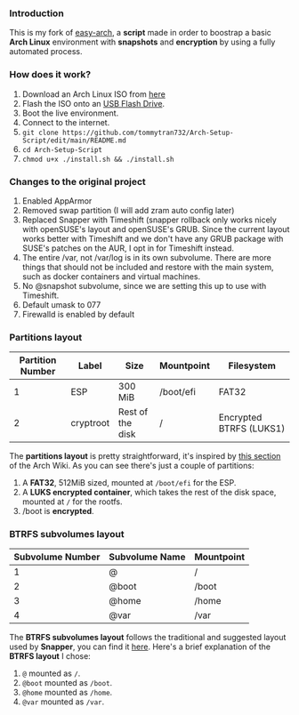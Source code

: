 ### Introduction
This is my fork of [easy-arch](https://github.com/classy-giraffe/easy-arch), a **script** made in order to boostrap a basic **Arch Linux** environment with **snapshots** and **encryption** by using a fully automated process.

### How does it work?
1. Download an Arch Linux ISO from [here](https://archlinux.org/download/)
2. Flash the ISO onto an [USB Flash Drive](https://wiki.archlinux.org/index.php/USB_flash_installation_medium).
3. Boot the live environment.
4. Connect to the internet.
5. `git clone https://github.com/tommytran732/Arch-Setup-Script/edit/main/README.md`
6. `cd Arch-Setup-Script`
7. `chmod u+x ./install.sh && ./install.sh`

### Changes to the original project
1. Enabled AppArmor
2. Removed swap partition (I will add zram auto config later)
3. Replaced Snapper with Timeshift (snapper rollback only works nicely with openSUSE's layout and openSUSE's GRUB. Since the current layout works better with Timeshift and we don't have any GRUB package with SUSE's patches on the AUR, I opt in for Timeshift instead.
4. The entire /var, not /var/log is in its own subvolume. There are more things that should not be included and restore with the main system, such as docker containers and virtual machines.
5. No @snapshot subvolume, since we are setting this up to use with Timeshift.
6. Default umask to 077
7. Firewalld is enabled by default

### Partitions layout 

| Partition Number | Label     | Size              | Mountpoint | Filesystem             |
|------------------|-----------|-------------------|------------|------------------------|
| 1                | ESP       | 300 MiB           | /boot/efi  | FAT32                  |
| 2                | cryptroot | Rest of the disk  | /          | Encrypted BTRFS (LUKS1)|

The **partitions layout** is pretty straightforward, it's inspired by [this section](https://wiki.archlinux.org/index.php/Dm-crypt/Encrypting_an_entire_system#Btrfs_subvolumes_with_swap) of the Arch Wiki. As you can see there's just a couple of partitions:
1. A **FAT32**, 512MiB sized, mounted at `/boot/efi` for the ESP.
2. A **LUKS encrypted container**, which takes the rest of the disk space, mounted at `/` for the rootfs.
3. /boot is **encrypted**.

### BTRFS subvolumes layout

| Subvolume Number | Subvolume Name | Mountpoint       |
|------------------|----------------|------------------|
| 1                | @              | /                |
| 2                | @boot          | /boot
| 3                | @home          | /home            |
| 4                | @var           | /var             |

The **BTRFS subvolumes layout** follows the traditional and suggested layout used by **Snapper**, you can find it [here](https://wiki.archlinux.org/index.php/Snapper#Suggested_filesystem_layout). Here's a brief explanation of the **BTRFS layout** I chose:
1. `@` mounted as `/`.
2. `@boot` mounted as `/boot`.
3. `@home` mounted as `/home`.
4. `@var` mounted as `/var`.
